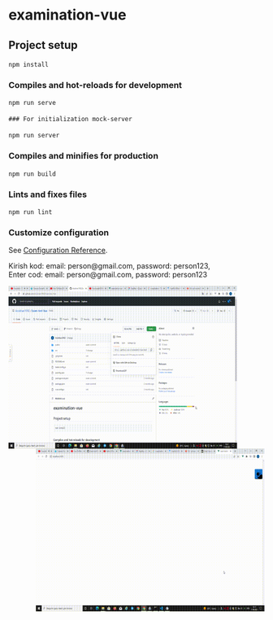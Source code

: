 # examination-vue

## Project setup
```
npm install
```

### Compiles and hot-reloads for development
```
npm run serve

### For initialization mock-server

npm run server
```

### Compiles and minifies for production
```
npm run build
```

### Lints and fixes files
```
npm run lint
```

### Customize configuration
See [Configuration Reference](https://cli.vuejs.org/config/).

<p align="bottom">Kirish kod: email: person@gmail.com, password: person123, <br/> Enter cod: email: person@gmail.com, password: person123</p>


<p><img align="left" alt="gif" src="https://github.com/Azizkhan1992/Exam-test-Vue/blob/main/Exam1.gif" width="450" height="320"/></p>
<p><img align="right" alt="gif" src="https://github.com/Azizkhan1992/Exam-test-Vue/blob/main/Exam2.gif" width="450" height="320"/></p>



